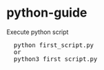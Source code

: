 # python-guide

Execute python script
<pre>
  python first_script.py
  or
  python3 first_script.py
</pre>
